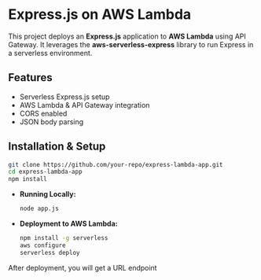# Express.js on AWS Lambda

This project deploys an **Express.js** application to **AWS Lambda** using API Gateway. It leverages the **aws-serverless-express** library to run Express in a serverless environment.
## Features 
  - Serverless Express.js setup
  - AWS Lambda & API Gateway integration
  - CORS enabled
  - JSON body parsing

## Installation & Setup
```bash
git clone https://github.com/your-repo/express-lambda-app.git
cd express-lambda-app
npm install
```

- **Running Locally:**  
  ```bash
  node app.js
  ```
- **Deployment to AWS Lambda:**  
  ```bash
  npm install -g serverless
  aws configure
  serverless deploy
  ```
After deployment, you will get a URL endpoint



